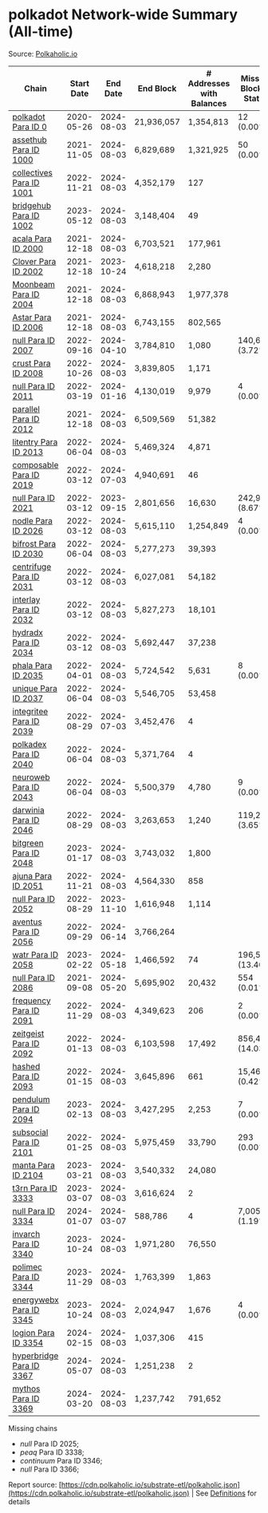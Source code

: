 # polkadot Network-wide Summary (All-time)

Source: [Polkaholic.io](https://polkaholic.io)


| Chain            | Start Date | End Date | End Block | # Addresses with Balances | Missing Blocks / Status |
| ---------------- | ---------- | ---------| --------- | ------------------------- | ----------------------- |
| [polkadot Para ID 0](/polkadot/0-polkadot) | 2020-05-26 | 2024-08-03 | 21,936,057 |  1,354,813 | 12 (0.00%)  |
| [assethub Para ID 1000](/polkadot/1000-assethub) | 2021-11-05 | 2024-08-03 | 6,829,689 |  1,321,925 | 50 (0.00%)  |
| [collectives Para ID 1001](/polkadot/1001-collectives) | 2022-11-21 | 2024-08-03 | 4,352,179 |  127 |    |
| [bridgehub Para ID 1002](/polkadot/1002-bridgehub) | 2023-05-12 | 2024-08-03 | 3,148,404 |  49 |    |
| [acala Para ID 2000](/polkadot/2000-acala) | 2021-12-18 | 2024-08-03 | 6,703,521 |  177,961 |    |
| [Clover Para ID 2002](/polkadot/2002-clover) | 2021-12-18 | 2023-10-24 | 4,618,218 |  2,280 |    |
| [Moonbeam Para ID 2004](/polkadot/2004-moonbeam) | 2021-12-18 | 2024-08-03 | 6,868,943 |  1,977,378 |    |
| [Astar Para ID 2006](/polkadot/2006-astar) | 2021-12-18 | 2024-08-03 | 6,743,155 |  802,565 |    |
| [null Para ID 2007](/polkadot/2007-kapex) | 2022-09-16 | 2024-04-10 | 3,784,810 |  1,080 | 140,668 (3.72%)  |
| [crust Para ID 2008](/polkadot/2008-crust) | 2022-10-26 | 2024-08-03 | 3,839,805 |  1,171 |    |
| [null Para ID 2011](/polkadot/2011-equilibrium) | 2022-03-19 | 2024-01-16 | 4,130,019 |  9,979 | 4 (0.00%)  |
| [parallel Para ID 2012](/polkadot/2012-parallel) | 2021-12-18 | 2024-08-03 | 6,509,569 |  51,382 |    |
| [litentry Para ID 2013](/polkadot/2013-litentry) | 2022-06-04 | 2024-08-03 | 5,469,324 |  4,871 |    |
| [composable Para ID 2019](/polkadot/2019-composable) | 2022-03-12 | 2024-07-03 | 4,940,691 |  46 |    |
| [null Para ID 2021](/polkadot/2021-efinity) | 2022-03-12 | 2023-09-15 | 2,801,656 |  16,630 | 242,949 (8.67%)  |
| [nodle Para ID 2026](/polkadot/2026-nodle) | 2022-03-12 | 2024-08-03 | 5,615,110 |  1,254,849 | 4 (0.00%)  |
| [bifrost Para ID 2030](/polkadot/2030-bifrost) | 2022-06-04 | 2024-08-03 | 5,277,273 |  39,393 |    |
| [centrifuge Para ID 2031](/polkadot/2031-centrifuge) | 2022-03-12 | 2024-08-03 | 6,027,081 |  54,182 |    |
| [interlay Para ID 2032](/polkadot/2032-interlay) | 2022-03-12 | 2024-08-03 | 5,827,273 |  18,101 |    |
| [hydradx Para ID 2034](/polkadot/2034-hydradx) | 2022-03-12 | 2024-08-03 | 5,692,447 |  37,238 |    |
| [phala Para ID 2035](/polkadot/2035-phala) | 2022-04-01 | 2024-08-03 | 5,724,542 |  5,631 | 8 (0.00%)  |
| [unique Para ID 2037](/polkadot/2037-unique) | 2022-06-04 | 2024-08-03 | 5,546,705 |  53,458 |    |
| [integritee Para ID 2039](/polkadot/2039-integritee) | 2022-08-29 | 2024-07-03 | 3,452,476 |  4 |    |
| [polkadex Para ID 2040](/polkadot/2040-polkadex) | 2022-06-04 | 2024-08-03 | 5,371,764 |  4 |    |
| [neuroweb Para ID 2043](/polkadot/2043-neuroweb) | 2022-06-04 | 2024-08-03 | 5,500,379 |  4,780 | 9 (0.00%)  |
| [darwinia Para ID 2046](/polkadot/2046-darwinia) | 2022-08-29 | 2024-08-03 | 3,263,653 |  1,240 | 119,220 (3.65%)  |
| [bitgreen Para ID 2048](/polkadot/2048-bitgreen) | 2023-01-17 | 2024-08-03 | 3,743,032 |  1,800 |    |
| [ajuna Para ID 2051](/polkadot/2051-ajuna) | 2022-11-21 | 2024-08-03 | 4,564,330 |  858 |    |
| [null Para ID 2052](/polkadot/2052-polkadot-parathread-2052) | 2022-08-29 | 2023-11-10 | 1,616,948 |  1,114 |    |
| [aventus Para ID 2056](/polkadot/2056-aventus) | 2022-09-29 | 2024-06-14 | 3,766,264 |   |    |
| [watr Para ID 2058](/polkadot/2058-watr) | 2023-02-22 | 2024-05-18 | 1,466,592 |  74 | 196,567 (13.40%)  |
| [null Para ID 2086](/polkadot/2086-kilt) | 2021-09-08 | 2024-05-20 | 5,695,902 |  20,432 | 554 (0.01%)  |
| [frequency Para ID 2091](/polkadot/2091-frequency) | 2022-11-29 | 2024-08-03 | 4,349,623 |  206 | 2 (0.00%)  |
| [zeitgeist Para ID 2092](/polkadot/2092-zeitgeist) | 2022-01-13 | 2024-08-03 | 6,103,598 |  17,492 | 856,428 (14.03%)  |
| [hashed Para ID 2093](/polkadot/2093-hashed) | 2022-01-15 | 2024-08-03 | 3,645,896 |  661 | 15,466 (0.42%)  |
| [pendulum Para ID 2094](/polkadot/2094-pendulum) | 2023-02-13 | 2024-08-03 | 3,427,295 |  2,253 | 7 (0.00%)  |
| [subsocial Para ID 2101](/polkadot/2101-subsocial) | 2022-01-25 | 2024-08-03 | 5,975,459 |  33,790 | 293 (0.00%)  |
| [manta Para ID 2104](/polkadot/2104-manta) | 2023-03-21 | 2024-08-03 | 3,540,332 |  24,080 |    |
| [t3rn Para ID 3333](/polkadot/3333-t3rn) | 2023-03-07 | 2024-08-03 | 3,616,624 |  2 |    |
| [null Para ID 3334](/polkadot/3334-polkadot-parathread-3334) | 2024-01-07 | 2024-03-07 | 588,786 |  4 | 7,005 (1.19%)  |
| [invarch Para ID 3340](/polkadot/3340-invarch) | 2023-10-24 | 2024-08-03 | 1,971,280 |  76,550 |    |
| [polimec Para ID 3344](/polkadot/3344-polimec) | 2023-11-29 | 2024-08-03 | 1,763,399 |  1,863 |    |
| [energywebx Para ID 3345](/polkadot/3345-energywebx) | 2023-10-24 | 2024-08-03 | 2,024,947 |  1,676 | 4 (0.00%)  |
| [logion Para ID 3354](/polkadot/3354-logion) | 2024-02-15 | 2024-08-03 | 1,037,306 |  415 |    |
| [hyperbridge Para ID 3367](/polkadot/3367-hyperbridge) | 2024-05-07 | 2024-08-03 | 1,251,238 |  2 |    |
| [mythos Para ID 3369](/polkadot/3369-mythos) | 2024-03-20 | 2024-08-03 | 1,237,742 |  791,652 |    |

Missing chains


* *null* Para ID 2025; 
* *peaq* Para ID 3338; 
* *continuum* Para ID 3346; 
* *null* Para ID 3366; 

Report source: [https://cdn.polkaholic.io/substrate-etl/polkaholic.json](https://cdn.polkaholic.io/substrate-etl/polkaholic.json) | See [Definitions](/DEFINITIONS.md) for details
